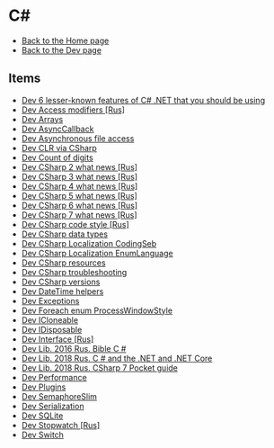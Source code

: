 # C#

- [Back to the Home page](../../README.md)
- [Back to the Dev page](../README.md)

## Items
- [Dev 6 lesser-known features of C# .NET that you should be using](Dev%206%20lesser-known%20features%20of%20C%23%20.NET%20that%20you%20should%20be%20using.md)
- [Dev Access modifiers [Rus]](Dev%20Access%20modifiers%20[Rus].md)
- [Dev Arrays](Dev%20Arrays.md)
- [Dev AsyncCallback](Dev%20AsyncCallback.md)
- [Dev Asynchronous file access](Dev%20Asynchronous%20file%20access.md)
- [Dev CLR via CSharp](Dev%20CLR%20via%20CSharp.md)
- [Dev Count of digits](Dev%20Count%20of%20digits.md)
- [Dev CSharp 2 what news [Rus]](Dev%20CSharp202%20what%20news%20[Rus].md)
- [Dev CSharp 3 what news [Rus]](Dev%20CSharp203%20what%20news%20[Rus].md)
- [Dev CSharp 4 what news [Rus]](Dev%20CSharp204%20what%20news%20[Rus].md)
- [Dev CSharp 5 what news [Rus]](Dev%20CSharp205%20what%20news%20[Rus].md)
- [Dev CSharp 6 what news [Rus]](Dev%20CSharp206%20what%20news%20[Rus].md)
- [Dev CSharp 7 what news [Rus]](Dev%20CSharp207%20what%20news%20[Rus].md)
- [Dev CSharp code style [Rus]](Dev%20CSharp20code%20style%20[Rus].md)
- [Dev CSharp data types](Dev%20CSharp20data%20types.md)
- [Dev CSharp Localization CodingSeb](Dev%20CSharp%20Localization%20CodingSeb.md)
- [Dev CSharp Localization EnumLanguage](Dev%20CSharp%20Localization%20EnumLanguage.md)
- [Dev CSharp resources](Dev%20CSharp20resources.md)
- [Dev CSharp troubleshooting](Dev%20CSharp%20troubleshooting.md)
- [Dev CSharp versions](Dev%20CSharp20versions.md)
- [Dev DateTime helpers](Dev%20DateTime%20helpers.md)
- [Dev Exceptions](Dev%20Exceptions.md)
- [Dev Foreach enum ProcessWindowStyle](Dev%20Foreach%20enum%20ProcessWindowStyle.md)
- [Dev ICloneable](Dev%20ICloneable.md)
- [Dev IDisposable](Dev%20IDisposable.md)
- [Dev Interface [Rus]](Dev%20Interface%20[Rus].md)
- [Dev Lib. 2016 Rus. Bible C #](Dev%20Lib.%202016%20Rus.%20Bible%20C%20%23.md)
- [Dev Lib. 2018 Rus. C # and the .NET and .NET Core](Dev%20Lib.%202018%20Rus.%20C%20%23%20and%20the%20.NET%20and%20.NET%20Core.md)
- [Dev Lib. 2018 Rus. CSharp 7 Pocket guide](Dev%20Lib.%202018%20Rus.%20CSharp207%20Pocket%20guide.md)
- [Dev Performance](Dev%20Performance.md)
- [Dev Plugins](Dev%20Plugins.md)
- [Dev SemaphoreSlim](Dev%20SemaphoreSlim.md)
- [Dev Serialization](Dev%20Serialization.md)
- [Dev SQLite](Dev%20SQLite.md)
- [Dev Stopwatch [Rus]](Dev%20Stopwatch%20[Rus].md)
- [Dev Switch](Dev%20Switch.md)